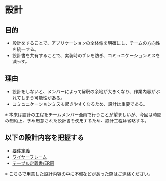 # 設計

## 目的

- 設計をすることで、アプリケーションの全体像を明確にし、チームの方向性を統一する。
- 設計書を共有することで、実装時のブレを防ぎ、コミュニケーションミスを減らす。

## 理由

- 設計をしないと、メンバーによって解釈の余地が大きくなり、作業内容がぶれてしまう可能性がある。
- コミュニケーションミスも起きやすくなるため、設計は重要である。

※ 本来は設計の工程をチームメンバー全員で行うことが望ましいが、今回は時間の制約上、予め用意された設計書を使用するため、設計工程は省略する。

## 以下の設計内容を把握する

- [要件定義](/docs/REQUIREMENT_DEFINITION.md)
- [ワイヤーフレーム](/docs/WIREFRAME.md)
- [テーブル定義書/ER図](/docs/TABLE.md)

※ こちらで用意した設計内容の中に不備などがあった際はご連絡ください。
